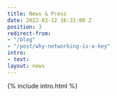 ```yaml
---
title: News & Press
date: 2022-03-12 16:31:00 Z
position: 3
redirect-from:
- "/blog"
- "/post/why-networking-is-a-key"
intro:
- text: 
layout: news
---
```


{% include intro.html %}
